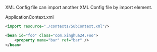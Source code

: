 XML Config file can import another XML Config file by import element.

ApplicationContext.xml

```xml
<import resource="./contexts/SubContext.xml"/>

<bean id="foo" class="com.xinghua24.Foo">
	<property name="bar" ref="bar" />
</bean>
```
